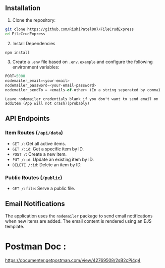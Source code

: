 ## Installation

1. Clone the repository:

```bash
git clone https://github.com/RishiPatel007/FileCrudExpress
cd FileCrudExpress
```

2. Install Dependencies

```bash
npm install
```

3. Create a `.env` file based on `.env.example` and configure the following environment variables:

```js
PORT=5000
nodemailer_email=<your-email>
nodemailer_password=<your-email-password>
nodemailer_sendTo = <emails-of-other> (In a string seperated by comma)
```

`Leave nodemailer credentials blank if you don't want to send email on addItem (App will not crash)(probably)`

## API Endpoints

### Item Routes (`/api/data`)

-   `GET /`: Get all active items.
-   `GET /:id`: Get a specific item by ID.
-   `POST /`: Create a new item.
-   `PUT /:id`: Update an existing item by ID.
-   `DELETE /:id`: Delete an item by ID.

### Public Routes (`/public`)

-   `GET /:file`: Serve a public file.

## Email Notifications

The application uses the `nodemailer` package to send email notifications when new items are added. The email content is rendered using an EJS template.

# Postman Doc :

https://documenter.getpostman.com/view/42769508/2sB2cPi4q4
